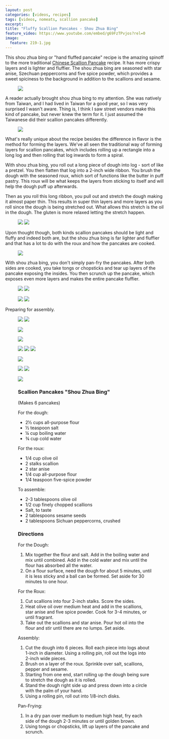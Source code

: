 ```yaml
---
layout: post
categories: [videos, recipes]
tags: [videos, nomeats, scallion pancake]
excerpt: 
title: "Fluffy Scallion Pancakes - Shou Zhua Bing"
feature_video: https://www.youtube.com/embed/g69FzTPvjos?rel=0
image:
  feature: 219-1.jpg
---
```


This shou zhua bing or "hand fluffed pancake" recipe is the amazing spinoff to the more traditional [Chinese Scallion Pancake](http://eastmeetskitchen.com/recipes/flakey-taiwanese-scallion-pancakes/) recipe.  It has more crispy layers and is lighter and fluffier.  The shou zhua bing are seasoned with star anise, Szechuan peppercorns and five spice powder, which provides a sweet spiciness to the background in addition to the scallions and sesame.

<figure>
    <img src="/images/219-10.jpg">
</figure>

A reader actually brought shou zhua bing to my attention.  She was natively from Taiwan, and I had lived in Taiwan for a good year, so I was very surprised I wasn't aware.  Thing is, I think I saw street vendors make this kind of pancake, but never knew the term for it.  I just assumed the Taiwanese did their scallion pancakes differently.

<figure>
    <img src="/images/219-26.jpg">
</figure>

What's really unique about the recipe besides the difference in flavor is the method for forming the layers.  We've all seen the traditional way of forming layers for scallion pancakes, which includes rolling up a rectangle into a long log and then rolling that log inwards to form a spiral.  

With shou zhua bing, you roll out a long piece of dough into log - sort of like a pretzel.  You then flatten that log into a 2-inch wide ribbon.  You brush the dough with the seasoned roux, which sort of functions like the butter in puff pastry.  This roux will be what keeps the layers from sticking to itself and will help the dough puff up afterwards.  

Then as you roll this long ribbon, you pull out and stretch the dough making it almost paper thin. This results in super thin layers and more layers as you roll since the dough is being stretched out.  What allows this stretch is the oil in the dough.  The gluten is more relaxed letting the stretch happen.

<figure class="half">
    <img src="/images/219-19.jpg">
     <img src="/images/219-20.jpg">
</figure>

Upon thought though, both kinds scallion pancakes should be light and fluffy and indeed both are, but the shou zhua bing is far lighter and fluffier and that has a lot to do with the roux and how the pancakes are cooked.

<figure>
    <img src="/images/219-23.jpg">
</figure>

With shou zhua bing, you don't simply pan-fry the pancakes.  After both sides are cooked, you take tongs or chopsticks and tear up layers of the pancake exposing the insides.  You then scrunch up the pancake, which exposes even more layers and makes the entire pancake fluffier.



<figure class="half">
     <img src="/images/219-5.jpg">
     <img src="/images/219-6.jpg">
</figure>

<figure class="half">
     <img src="/images/219-11.jpg">
     <img src="/images/219-12.jpg">
</figure>

Preparing for assembly.

<figure class="half">
<img src="/images/219-13.jpg">
<img src="/images/219-15.jpg">
</figure>

<figure>
    <img src="/images/219-16.jpg">
</figure>

<figure>
    <img src="/images/219-18.jpg">
</figure>

<figure class="third">
    <img src="/images/219-19.jpg">
     <img src="/images/219-20.jpg">
     <img src="/images/219-21.jpg">
</figure>

<figure>
    <img src="/images/219-22.jpg">
</figure>

<figure class="half">
<img src="/images/219-23.jpg">
<img src="/images/219-24.jpg">
</figure>

<figure>
    <img src="/images/219-25.jpg">
</figure>


<figure class="ingredients" markdown="1">

### Scallion Pancakes "Shou Zhua Bing"

(Makes 6 pancakes)

For the dough:

- 2½ cups all-purpose flour
- ½ teaspoon salt
- ¼ cup boiling water
- ¾ cup cold water

For the roux:

- 1/4 cup olive oil
- 2 stalks scallion
- 2 star anise
- 1/4 cup all-purpose flour
- 1/4 teaspoon five-spice powder

To assemble:

- 2-3 tablespoons olive oil
- 1/2 cup finely chopped scallions 
- Salt, to taste
- 2 tablespoons sesame seeds
- 2 tablespoons Sichuan peppercorns, crushed
</figure>

<figure class="directions" markdown="1">

### Directions

For the Dough:

1. Mix together the flour and salt.  Add in the boiling water and mix until combined.  Add in the cold water and mix until the flour has absorbed all the water.
2. On a flour surface, need the dough for about 5 minutes, until it is less sticky and a ball can be formed.  Set aside for 30 minutes to one hour.

For the Roux:

1. Cut scallions into four 2-inch stalks.  Score the sides.  
2. Heat olive oil over medium heat and add in the scallions, star anise and five spice powder.  Cook for 3-4 minutes, or until fragrant.
3. Take out the scallions and star anise.  Pour hot oil into the flour and stir until there are no lumps.  Set aside.

Assembly:

1. Cut the dough into 6 pieces.  Roll each piece into logs about 1-inch in diameter. Using a rolling pin, roll out the logs into 2-inch wide pieces.
2. Brush on a layer of the roux.  Sprinkle over salt, scallions, pepper and sesame.
3. Starting from one end, start rolling up the dough being sure to stretch the dough as it is rolled.
4. Stand the dough right side up and press down into a circle with the palm of your hand.
5. Using a rolling pin, roll out into 1/8-inch disks.

Pan-Frying:

1. In a dry pan over medium to medium high heat, fry each side of the dough 2-3 minutes or until golden brown.
2. Using tongs or chopsticks, lift up layers of the pancake and scrunch.

</figure>